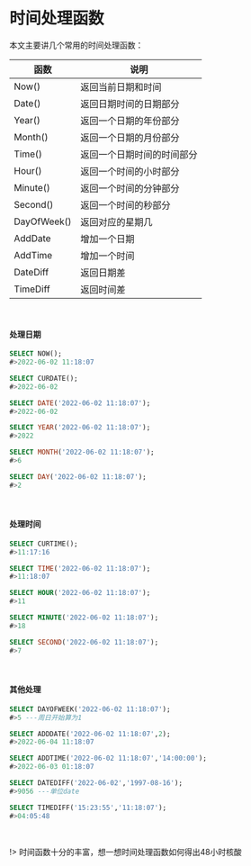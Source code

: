 # 时间处理函数

本文主要讲几个常用的时间处理函数：

| 函数        | 说明                       |
| ----------- | -------------------------- |
| Now()       | 返回当前日期和时间         |
| Date()      | 返回日期时间的日期部分     |
| Year()      | 返回一个日期的年份部分     |
| Month()     | 返回一个日期的月份部分     |
| Time()      | 返回一个日期时间的时间部分 |
| Hour()      | 返回一个时间的小时部分     |
| Minute()    | 返回一个时间的分钟部分     |
| Second()    | 返回一个时间的秒部分       |
| DayOfWeek() | 返回对应的星期几           |
| AddDate     | 增加一个日期               |
| AddTime     | 增加一个时间               |
| DateDiff    | 返回日期差                 |
| TimeDiff    | 返回时间差                 |

<br/>



#### 处理日期

```sql
SELECT NOW();
#>2022-06-02 11:18:07

SELECT CURDATE();
#>2022-06-02

SELECT DATE('2022-06-02 11:18:07');
#>2022-06-02

SELECT YEAR('2022-06-02 11:18:07');
#>2022

SELECT MONTH('2022-06-02 11:18:07');
#>6

SELECT DAY('2022-06-02 11:18:07');
#>2
```

<br/>



#### 处理时间

```sql
SELECT CURTIME();
#>11:17:16

SELECT TIME('2022-06-02 11:18:07');
#>11:18:07

SELECT HOUR('2022-06-02 11:18:07');
#>11

SELECT MINUTE('2022-06-02 11:18:07');
#>18

SELECT SECOND('2022-06-02 11:18:07');
#>7
```

<br/>

#### 其他处理

```sql
SELECT DAYOFWEEK('2022-06-02 11:18:07');
#>5	---周日开始算为1

SELECT ADDDATE('2022-06-02 11:18:07',2);
#>2022-06-04 11:18:07

SELECT ADDTIME('2022-06-02 11:18:07','14:00:00');
#>2022-06-03 01:18:07

SELECT DATEDIFF('2022-06-02','1997-08-16');
#>9056 ---单位date

SELECT TIMEDIFF('15:23:55','11:18:07');
#>04:05:48
```

<br/>

!> 时间函数十分的丰富，想一想时间处理函数如何得出48小时核酸
